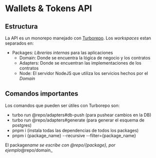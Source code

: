 # Wallets & Tokens API

## Estructura

La API es un monorepo manejado con [Turborepo](https://turbo.build/).
Los _workspaces_ estan separados en:

- Packages: _Librerias internas_ para las aplicaciones
  - Domain: Donde se encuentra la lógica de negocio y los contratos
  - Adapters: Donde se encuentran las implementaciones de los contratos
  - Node: El servidor NodeJS que utiliza los servicios hechos por el _Domain_

## Comandos importantes

Los comandos que pueden ser útiles con Turborepo son:

- turbo run @repo/adapters#db-push (para pushear cambios en la DB)
- turbo run @repo/adapters#generate (para generar el esquema de postgres)
- pnpm i (instala todas las dependencias de todos los packages)
- pnpm i {package_name} --recursive --filter={package_name}

El package*name se escribe con @repo/{package}, por ejemplo*@repo/domain\_
